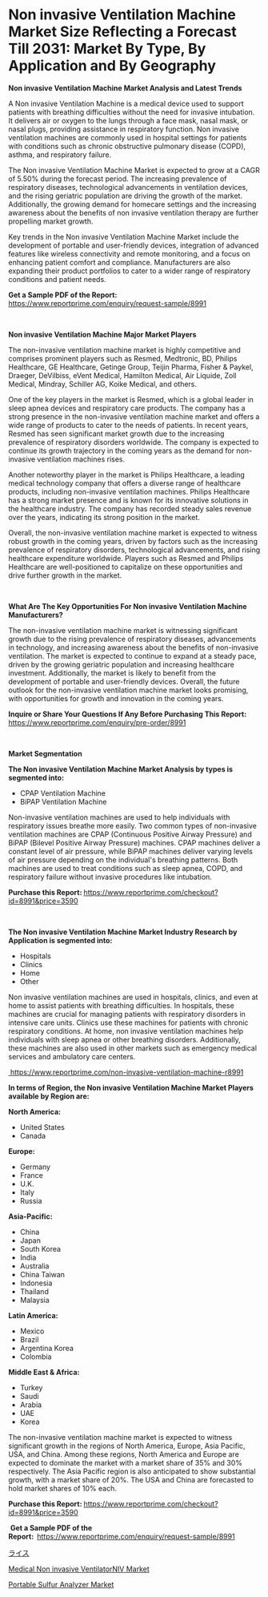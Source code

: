 <p><h1>Non invasive Ventilation Machine Market Size Reflecting a Forecast Till 2031: Market By Type, By Application and By Geography</h1></p><p><strong>Non invasive Ventilation Machine Market Analysis and Latest Trends</strong></p>
<p><p>A Non invasive Ventilation Machine is a medical device used to support patients with breathing difficulties without the need for invasive intubation. It delivers air or oxygen to the lungs through a face mask, nasal mask, or nasal plugs, providing assistance in respiratory function. Non invasive ventilation machines are commonly used in hospital settings for patients with conditions such as chronic obstructive pulmonary disease (COPD), asthma, and respiratory failure.</p><p>The Non invasive Ventilation Machine Market is expected to grow at a CAGR of 5.50% during the forecast period. The increasing prevalence of respiratory diseases, technological advancements in ventilation devices, and the rising geriatric population are driving the growth of the market. Additionally, the growing demand for homecare settings and the increasing awareness about the benefits of non invasive ventilation therapy are further propelling market growth.</p><p>Key trends in the Non invasive Ventilation Machine Market include the development of portable and user-friendly devices, integration of advanced features like wireless connectivity and remote monitoring, and a focus on enhancing patient comfort and compliance. Manufacturers are also expanding their product portfolios to cater to a wider range of respiratory conditions and patient needs.</p></p>
<p><strong>Get a Sample PDF of the Report:&nbsp;</strong> <a href="https://www.reportprime.com/enquiry/request-sample/8991">https://www.reportprime.com/enquiry/request-sample/8991</a></p>
<p>&nbsp;</p>
<p><strong>Non invasive Ventilation Machine Major Market Players</strong></p>
<p><p>The non-invasive ventilation machine market is highly competitive and comprises prominent players such as Resmed, Medtronic, BD, Philips Healthcare, GE Healthcare, Getinge Group, Teijin Pharma, Fisher & Paykel, Draeger, DeVilbiss, eVent Medical, Hamilton Medical, Air Liquide, Zoll Medical, Mindray, Schiller AG, Koike Medical, and others.</p><p>One of the key players in the market is Resmed, which is a global leader in sleep apnea devices and respiratory care products. The company has a strong presence in the non-invasive ventilation machine market and offers a wide range of products to cater to the needs of patients. In recent years, Resmed has seen significant market growth due to the increasing prevalence of respiratory disorders worldwide. The company is expected to continue its growth trajectory in the coming years as the demand for non-invasive ventilation machines rises.</p><p>Another noteworthy player in the market is Philips Healthcare, a leading medical technology company that offers a diverse range of healthcare products, including non-invasive ventilation machines. Philips Healthcare has a strong market presence and is known for its innovative solutions in the healthcare industry. The company has recorded steady sales revenue over the years, indicating its strong position in the market.</p><p>Overall, the non-invasive ventilation machine market is expected to witness robust growth in the coming years, driven by factors such as the increasing prevalence of respiratory disorders, technological advancements, and rising healthcare expenditure worldwide. Players such as Resmed and Philips Healthcare are well-positioned to capitalize on these opportunities and drive further growth in the market.</p></p>
<p>&nbsp;</p>
<p><strong>What Are The Key Opportunities For Non invasive Ventilation Machine Manufacturers?</strong></p>
<p><p>The non-invasive ventilation machine market is witnessing significant growth due to the rising prevalence of respiratory diseases, advancements in technology, and increasing awareness about the benefits of non-invasive ventilation. The market is expected to continue to expand at a steady pace, driven by the growing geriatric population and increasing healthcare investment. Additionally, the market is likely to benefit from the development of portable and user-friendly devices. Overall, the future outlook for the non-invasive ventilation machine market looks promising, with opportunities for growth and innovation in the coming years.</p></p>
<p><strong>Inquire or Share Your Questions If Any Before Purchasing This Report:</strong> <a href="https://www.reportprime.com/enquiry/pre-order/8991">https://www.reportprime.com/enquiry/pre-order/8991</a></p>
<p>&nbsp;</p>
<p><strong>Market Segmentation</strong></p>
<p><strong>The Non invasive Ventilation Machine Market Analysis by types is segmented into:</strong></p>
<p><ul><li>CPAP Ventilation Machine</li><li>BiPAP Ventilation Machine</li></ul></p>
<p><p>Non-invasive ventilation machines are used to help individuals with respiratory issues breathe more easily. Two common types of non-invasive ventilation machines are CPAP (Continuous Positive Airway Pressure) and BiPAP (Bilevel Positive Airway Pressure) machines. CPAP machines deliver a constant level of air pressure, while BiPAP machines deliver varying levels of air pressure depending on the individual's breathing patterns. Both machines are used to treat conditions such as sleep apnea, COPD, and respiratory failure without invasive procedures like intubation.</p></p>
<p><strong>Purchase this Report:&nbsp;</strong><a href="https://www.reportprime.com/checkout?id=8991&price=3590">https://www.reportprime.com/checkout?id=8991&price=3590</a></p>
<p>&nbsp;</p>
<p><strong>The Non invasive Ventilation Machine Market Industry Research by Application is segmented into:</strong></p>
<p><ul><li>Hospitals</li><li>Clinics</li><li>Home</li><li>Other</li></ul></p>
<p><p>Non invasive ventilation machines are used in hospitals, clinics, and even at home to assist patients with breathing difficulties. In hospitals, these machines are crucial for managing patients with respiratory disorders in intensive care units. Clinics use these machines for patients with chronic respiratory conditions. At home, non invasive ventilation machines help individuals with sleep apnea or other breathing disorders. Additionally, these machines are also used in other markets such as emergency medical services and ambulatory care centers.</p></p>
<p><a href="https://www.reportprime.com/non-invasive-ventilation-machine-r8991">&nbsp;https://www.reportprime.com/non-invasive-ventilation-machine-r8991</a></p>
<p><strong>In terms of Region, the Non invasive Ventilation Machine Market Players available by Region are:</strong></p>
<p>
    <p> <strong> North America: </strong>
        <ul>
            <li>United States</li>
            <li>Canada</li>
        </ul>
        </p> 
    <p> <strong> Europe: </strong>
        <ul>
            <li>Germany</li>
            <li>France</li>
            <li>U.K.</li>
            <li>Italy</li>
            <li>Russia</li>
        </ul>
        </p> 
    <p> <strong> Asia-Pacific: </strong>
        <ul>
            <li>China</li>
            <li>Japan</li>
            <li>South Korea</li>
            <li>India</li>
            <li>Australia</li>
            <li>China Taiwan</li>
            <li>Indonesia</li>
            <li>Thailand</li>
            <li>Malaysia</li>
        </ul>
        </p> 
    <p> <strong> Latin America: </strong>
        <ul>
            <li>Mexico</li>
            <li>Brazil</li>
            <li>Argentina Korea</li>
            <li>Colombia</li>
        </ul>
        </p> 
    <p> <strong> Middle East & Africa: </strong>
        <ul>
            <li>Turkey</li>
            <li>Saudi</li>
            <li>Arabia</li>
            <li>UAE</li>
            <li>Korea</li>
        </ul>
    </p>
    </p>
<p><p>The non-invasive ventilation machine market is expected to witness significant growth in the regions of North America, Europe, Asia Pacific, USA, and China. Among these regions, North America and Europe are expected to dominate the market with a market share of 35% and 30% respectively. The Asia Pacific region is also anticipated to show substantial growth, with a market share of 20%. The USA and China are forecasted to hold market shares of 10% each.</p></p>
<p><strong>Purchase this Report: </strong><a href="https://www.reportprime.com/checkout?id=8991&price=3590">https://www.reportprime.com/checkout?id=8991&price=3590</a></p>
<p>&nbsp;<strong>Get a Sample PDF of the Report:&nbsp;&nbsp;</strong><a href="https://www.reportprime.com/enquiry/request-sample/8991">https://www.reportprime.com/enquiry/request-sample/8991</a></p>
<p><strong></strong></p>
<p><p><a href="https://github.com/LeoraEber/Market-Research-Report-List-1/blob/main/470749977887.md">ライス</a></p><p><a href="https://github.com/riwar777/Market-Research-Report-List-1/blob/main/medical-non-invasive-ventilatorniv-market.md">Medical Non invasive VentilatorNIV Market</a></p><p><a href="https://view.publitas.com/reportprime-1/global-portable-sulfur-analyzer-market-size-share-analysis-by-product-type-by-application-by-region-forecasts-2024-2031/">Portable Sulfur Analyzer Market</a></p></p>